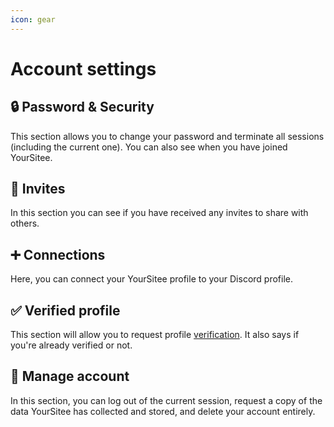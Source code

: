 ```yaml
---
icon: gear
---
```


# Account settings

## 🔒 Password & Security&#x20;

This section allows you to change your password and terminate all sessions (including the current one). You can also see when you have joined YourSitee.

## 🔗 Invites

In this section you can see if you have received any invites to share with others.

## ➕ Connections

Here, you can connect your YourSitee profile to your Discord profile.

## ✅ Verified profile

This section will allow you to request profile [verification](broken-reference). It also says if you're already verified or not.

## 🔧 Manage account

In this section, you can log out of the current session, request a copy of the data YourSitee has collected and stored, and delete your account entirely.

